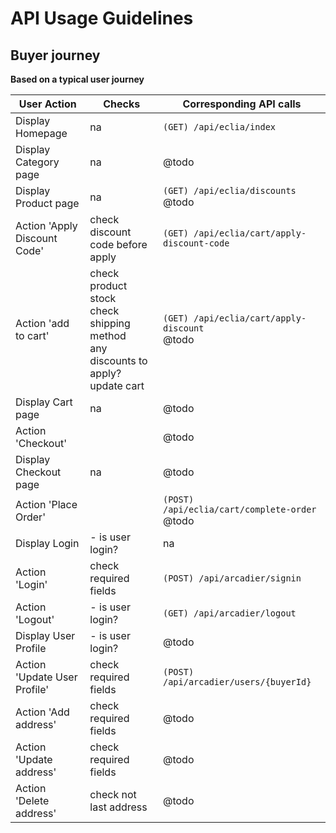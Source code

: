 # API Usage Guidelines

## Buyer journey

**Based on a typical user journey**

| User Action                   | Checks                                    | Corresponding API calls                                                       |
| ----------------------------- | ----------------------------------------- | ----------------------------------------------------------------------------- |
| Display Homepage              |                         na                |   `(GET) /api/eclia/index`                                                    |
| Display Category page         |                        na                 |  @todo                                                                        |
| Display Product page          |                        na                 |              `(GET) /api/eclia/discounts` <br/> @todo                         |
| Action 'Apply Discount Code'  | check discount code before apply          |    `(GET) /api/eclia/cart/apply-discount-code`                                |
| Action 'add to cart'          | check product stock <br/> check shipping method <br/> any discounts to apply? <br/> update cart  |    `(GET) /api/eclia/cart/apply-discount`  <br/> @todo                                |
| Display Cart page             |                       na                  |     @todo                                                                     |
| Action 'Checkout'             |                                           |   @todo                                                                       |
| Display Checkout page         |                       na                  |  @todo                                                                        |
| Action 'Place Order'          |                                           |   `(POST) /api/eclia/cart/complete-order`  <br/> @todo                        |
| Display Login                 | - is user login?                          |                        na                                                     |
| Action 'Login'                | check required fields                     |    `(POST) /api/arcadier/signin`                                              |
| Action 'Logout'               | - is user login?                          |     `(GET) /api/arcadier/logout`                                              |
| Display User Profile          | - is user login?                          |  @todo                                                                        |
| Action 'Update User Profile'  | check required fields                     |   `(POST) /api/arcadier/users/{buyerId}`                                      |
| Action 'Add address'          | check required fields                     |           @todo                                                               |
| Action 'Update address'       | check required fields                     |        @todo                                                                  |
| Action 'Delete address'       | check not last address                    |        @todo                                                                  |

